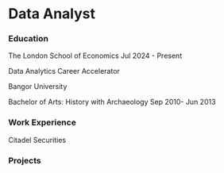 # Data Analyst

### Education

The London School of Economics                  Jul 2024 - Present

Data Analytics Career Accelerator

Bangor University

Bachelor of Arts: History with Archaeology      Sep 2010- Jun 2013

### Work Experience

Citadel Securities


### Projects
